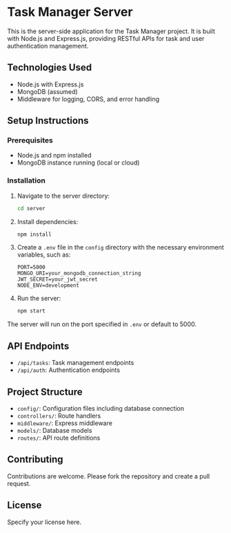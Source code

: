 # Task Manager Server

This is the server-side application for the Task Manager project. It is built with Node.js and Express.js, providing RESTful APIs for task and user authentication management.

## Technologies Used

- Node.js with Express.js
- MongoDB (assumed)
- Middleware for logging, CORS, and error handling

## Setup Instructions

### Prerequisites

- Node.js and npm installed
- MongoDB instance running (local or cloud)

### Installation

1. Navigate to the server directory:
   ```bash
   cd server
   ```

2. Install dependencies:
   ```bash
   npm install
   ```

3. Create a `.env` file in the `config` directory with the necessary environment variables, such as:
   ```
   PORT=5000
   MONGO_URI=your_mongodb_connection_string
   JWT_SECRET=your_jwt_secret
   NODE_ENV=development
   ```

4. Run the server:
   ```bash
   npm start
   ```

The server will run on the port specified in `.env` or default to 5000.

## API Endpoints

- `/api/tasks`: Task management endpoints
- `/api/auth`: Authentication endpoints

## Project Structure

- `config/`: Configuration files including database connection
- `controllers/`: Route handlers
- `middleware/`: Express middleware
- `models/`: Database models
- `routes/`: API route definitions

## Contributing

Contributions are welcome. Please fork the repository and create a pull request.

## License

Specify your license here.
